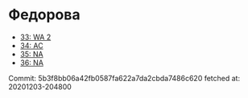 # Федорова
- [33: WA 2](33.md)
- [34: AC](34.md)
- [35: NA](35.md)
- [36: NA](36.md)

Commit: 5b3f8bb06a42fb0587fa622a7da2cbda7486c620
 fetched at: 20201203-204800
